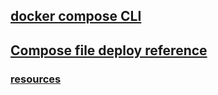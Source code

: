 ## [docker compose CLI](https://docs.docker.com/compose/reference/)

## [Compose file deploy reference](https://docs.docker.com/compose/compose-file/deploy/)

### [resources](https://docs.docker.com/compose/compose-file/deploy/#resources)
